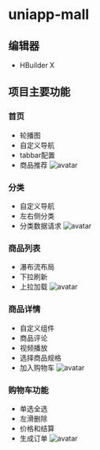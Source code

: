 # uniapp-mall
## 编辑器
- HBuilder X
## 项目主要功能
### 首页
- 轮播图
- 自定义导航
- tabbar配置
- 商品推荐
![avatar](./screenshots/1.jpg)
### 分类
- 自定义导航
- 左右侧分类
- 分类数据请求
![avatar](./screenshots/2.jpg)
### 商品列表
- 瀑布流布局
- 下拉刷新
- 上拉加载
![avatar](./screenshots/5.jpg)
### 商品详情
- 自定义组件
- 商品评论
- 视频播放
- 选择商品规格
- 加入购物车
![avatar](./screenshots/4.jpg)
### 购物车功能
- 单选全选
- 左滑删除
- 价格和结算
- 生成订单
![avatar](./screenshots/3.jpg)